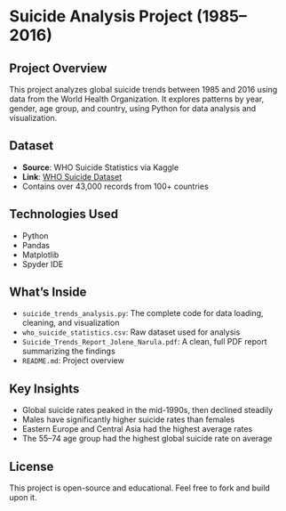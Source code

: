 # Suicide Analysis Project (1985–2016)

## Project Overview
This project analyzes global suicide trends between 1985 and 2016 using data from the World Health Organization. It explores patterns by year, gender, age group, and country, using Python for data analysis and visualization.

## Dataset
- **Source**: WHO Suicide Statistics via Kaggle  
- **Link**: [WHO Suicide Dataset](https://www.kaggle.com/datasets/szamil/who-suicide-statistics)
- Contains over 43,000 records from 100+ countries

## Technologies Used
- Python
- Pandas
- Matplotlib
- Spyder IDE

## What’s Inside
- `suicide_trends_analysis.py`: The complete code for data loading, cleaning, and visualization
- `who_suicide_statistics.csv`: Raw dataset used for analysis
- `Suicide_Trends_Report_Jolene_Narula.pdf`: A clean, full PDF report summarizing the findings
- `README.md`: Project overview

## Key Insights
- Global suicide rates peaked in the mid-1990s, then declined steadily
- Males have significantly higher suicide rates than females
- Eastern Europe and Central Asia had the highest average rates
- The 55–74 age group had the highest global suicide rate on average

## License
This project is open-source and educational. Feel free to fork and build upon it.

